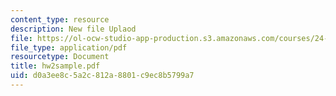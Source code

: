 ```yaml
---
content_type: resource
description: New file Uplaod
file: https://ol-ocw-studio-app-production.s3.amazonaws.com/courses/24-242-logic-ii-spring-2004/d0a3ee8c5a2c812a8801c9ec8b5799a7_hw2sample.pdf
file_type: application/pdf
resourcetype: Document
title: hw2sample.pdf
uid: d0a3ee8c-5a2c-812a-8801-c9ec8b5799a7
---
```

